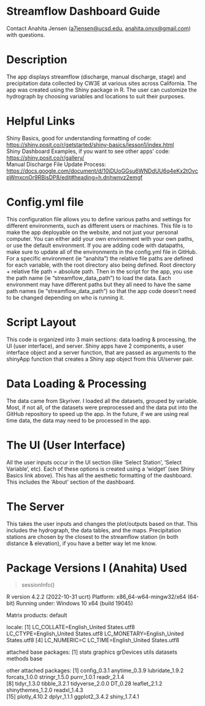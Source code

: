 # Streamflow Dashboard Guide
Contact Anahita Jensen (a7jensen@ucsd.edu, anahita.onyx@gmail.com) with questions.

# Description
The app displays streamflow (discharge, manual discharge, stage) and precipitation data collected by CW3E at various sites across California. The app was created using the Shiny package in R. The user can customize the hydrograph by choosing variables and locations to suit their purposes. 

# Helpful Links
Shiny Basics, good for understanding formatting of code: https://shiny.posit.co/r/getstarted/shiny-basics/lesson1/index.html   
Shiny Dashboard Examples, if you want to see other apps' code: https://shiny.posit.co/r/gallery/   
Manual Discharge File Update Process: https://docs.google.com/document/d/10jDUoGGsu6WNDdUU6q4eKx2tOvcpWmxcnOr9RBisDP8/edit#heading=h.dnhwnvz2emgf   

# Config.yml file 
This configuration file allows you to define various paths and settings for different environments, such as different users or machines. This file is to make the app deployable on the website, and not just your personal computer. You can either add your own environment with your own paths, or use the default environment. If you are adding code with datapaths, make sure to update all of the environments in the config.yml file in GitHub. For a specific environment (ie “anahita”) the relative file paths are defined for each variable, with the root directory also being defined. Root directory + relative file path  = absolute path. Then in the script for the app, you use the path name (ie “streamflow_data_path”) to load the data. Each environment may have different paths but they all need to have the same path names (ie “streamflow_data_path”) so that the app code doesn’t need to be changed depending on who is running it. 

# Script Layout
This code is organized into 3 main sections: data loading & processing, the UI (user interface), and server. Shiny apps have 2 components, a user interface object and a server function, that are passed as arguments to the shinyApp function that creates a Shiny app object from this UI/server pair. 

# Data Loading & Processing
The data came from Skyriver. I loaded all the datasets, grouped by variable. Most, if not all, of the datasets were preprocessed and the data put into the GitHub repository to speed up the app. In the future, if we are using real time data, the data may need to be processed in the app. 

# The UI (User Interface)
All the user inputs occur in the UI section (like ‘Select Station’, ‘Select Variable’, etc). Each of these options is created using a ‘widget’ (see Shiny Basics link above). This has all the aesthetic formatting of the dashboard. This includes the ‘About’ section of the dashboard. 

# The Server
This takes the user inputs and changes the plot/outputs based on that. This includes the hydrograph, the data tables, and the maps. Precipitation stations are chosen by the closest to the streamflow station (in both distance & elevation), if you have a better way let me know. 

# Package Versions I (Anahita) Used
> sessionInfo()

R version 4.2.2 (2022-10-31 ucrt)
Platform: x86_64-w64-mingw32/x64 (64-bit)
Running under: Windows 10 x64 (build 19045)

Matrix products: default

locale:
[1] LC_COLLATE=English_United States.utf8  LC_CTYPE=English_United States.utf8    LC_MONETARY=English_United States.utf8
[4] LC_NUMERIC=C                           LC_TIME=English_United States.utf8    

attached base packages:
[1] stats     graphics  grDevices utils     datasets  methods   base     

other attached packages:
 [1] config_0.3.1      anytime_0.3.9     lubridate_1.9.2   forcats_1.0.0     stringr_1.5.0     purrr_1.0.1       readr_2.1.4      
 [8] tidyr_1.3.0       tibble_3.2.1      tidyverse_2.0.0   DT_0.28           leaflet_2.1.2     shinythemes_1.2.0 readxl_1.4.3     
[15] plotly_4.10.2     dplyr_1.1.1       ggplot2_3.4.2     shiny_1.7.4.1  

